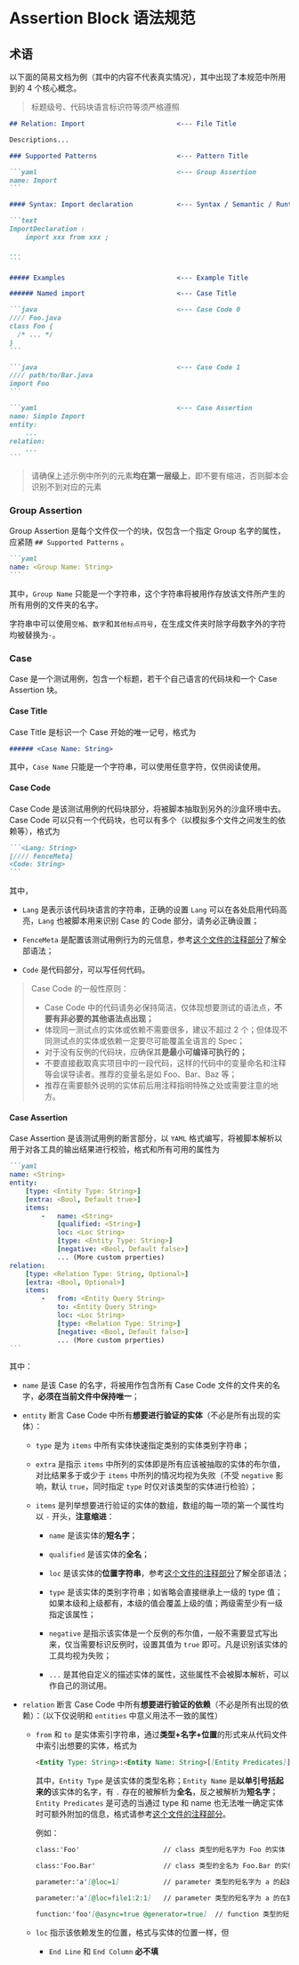 # Assertion Block 语法规范

## 术语

以下面的简易文档为例（其中的内容不代表真实情况），其中出现了本规范中所用到的 4 个核心概念。

> 标题级号、代码块语言标识符等须严格遵照

~~~md
## Relation: Import                       <--- File Title

Descriptions...

### Supported Patterns                    <--- Pattern Title

```yaml                                   <--- Group Assertion
name: Import
```

#### Syntax: Import declaration           <--- Syntax / Semantic / Runtime / Supplemental

```text
ImportDeclaration :
    import xxx from xxx ;

...
```

##### Examples                            <--- Example Title

###### Named import                       <--- Case Title

```java                                   <--- Case Code 0
//// Foo.java
class Foo {
  /* ... */
}
```

```java                                   <--- Case Code 1
//// path/to/Bar.java
import Foo
```

```yaml                                   <--- Case Assertion
name: Simple Import
entity:
    ...
relation:
    ...
```
~~~

> 请确保上述示例中所列的元素**均在第一层级上**，即不要有缩进，否则脚本会识别不到对应的元素

### Group Assertion

Group Assertion 是每个文件仅一个的块，仅包含一个指定 Group 名字的属性，应紧随 `## Supported Patterns` 。

~~~md
```yaml
name: <Group Name: String>
```
~~~

其中，`Group Name` 只能是一个字符串，这个字符串将被用作存放该文件所产生的所有用例的文件夹的名字。

字符串中可以使用`空格`、`数字`和`其他标点符号`，在生成文件夹时除字母数字外的字符均被替换为`-`。

### Case

Case 是一个测试用例，包含一个标题，若干个自己语言的代码块和一个 Case Assertion 块。

#### Case Title

Case Title 是标识一个 Case 开始的唯一记号，格式为

~~~md
###### <Case Name: String>
~~~

其中，`Case Name` 只能是一个字符串，可以使用任意字符，仅供阅读使用。

#### Case Code

Case Code 是该测试用例的代码块部分，将被脚本抽取到另外的沙盒环境中去。Case Code 可以只有一个代码块，也可以有多个（以模拟多个文件之间发生的依赖等），格式为

~~~md
```<Lang: String>
[//// FenceMeta]
<Code: String>
```
~~~

其中，
* `Lang` 是表示该代码块语言的字符串，正确的设置 `Lang` 可以在各处启用代码高亮，`Lang` 也被脚本用来识别 Case 的 Code 部分，请务必正确设置；

* `FenceMeta` 是配置该测试用例行为的元信息，参考[这个文件的注释部分](https://github.com/xjtu-enre/ENRE-ts/blob/main/packages/enre-doc-meta-parser/src/fence-meta/index.ts)了解全部语法；

* `Code` 是代码部分，可以写任何代码。

> Case Code 的一般性原则：
> * Case Code 中的代码请务必保持简洁，仅体现想要测试的语法点，**不要有非必要的其他语法点出现；**
> * 体现同一测试点的实体或依赖不需要很多，建议不超过 2 个；但体现不同测试点的实体或依赖一定要尽可能覆盖全语言的 Spec；
> * 对于没有反例的代码块，应确保其**是最小可编译可执行的；**
> * 不要直接截取真实项目中的一段代码，这样的代码中的变量命名和注释等会误导读者。推荐的变量名是如 Foo、Bar、Baz 等；
> * 推荐在需要额外说明的实体前后用注释指明特殊之处或需要注意的地方。

#### Case Assertion

Case Assertion 是该测试用例的断言部分，以 `YAML` 格式编写，将被脚本解析以用于对各工具的输出结果进行校验，格式和所有可用的属性为

~~~md
```yaml
name: <String>
entity:
    [type: <Entity Type: String>]
    [extra: <Bool, Default true>]
    items:
        -   name: <String>
            [qualified: <String>]
            loc: <Loc String>
            [type: <Entity Type: String>]
            [negative: <Bool, Default false>]
            ... (More custom prperties)
relation:
    [type: <Relation Type: String, Optional>]
    [extra: <Bool, Optional>]
    items:
        -   from: <Entity Query String>
            to: <Entity Query String>
            loc: <Loc String>
            [type: <Relation Type: String>]
            [negative: <Bool, Default false>]
            ... (More custom prperties)
```
~~~

其中：

* `name` 是该 Case 的名字，将被用作包含所有 Case Code 文件的文件夹的名字，**必须在当前文件中保持唯一**；

* `entity` 断言 Case Code 中所有**想要进行验证的实体**（不必是所有出现的实体）：

  + `type` 是为 `items` 中所有实体快速指定类别的实体类别字符串；
  
  + `extra` 是指示 `items` 中所列的实体即是所有应该被抽取的实体的布尔值，对比结果多于或少于 `items` 中所列的情况均视为失败（不受 `negative` 影响，默认 `true`，同时指定 `type` 时仅对该类型的实体进行检验）；

  + `items` 是列举想要进行验证的实体的数组，数组的每一项的第一个属性均以 `-` 开头，**注意缩进**：

    * `name` 是该实体的**短名字**；

    * `qualified` 是该实体的**全名**；

    * `loc` 是该实体的**位置字符串**，参考[这个文件的注释部分](https://github.com/xjtu-enre/ENRE-ts/blob/main/packages/enre-doc-meta-parser/src/loc-meta/index.ts)了解全部语法；
    
    * `type` 是该实体的类别字符串；如省略会直接继承上一级的 type 值；如果本级和上级都有，本级的值会覆盖上级的值；两级需至少有一级指定该属性；

    * `negative` 是指示该实体是一个反例的布尔值，一般不需要显式写出来，仅当需要标识反例时，设置其值为 `true` 即可。凡是识别该实体的工具均视为失败；

    * `...` 是其他自定义的描述实体的属性，这些属性不会被脚本解析，可以作自己的测试用。
  
* `relation` 断言 Case Code 中所有**想要进行验证的依赖**（不必是所有出现的依赖）：（以下仅说明和 `entities` 中意义用法不一致的属性）

  + `from` 和 `to` 是实体索引字符串，通过**类型+名字+位置**的形式来从代码文件中索引出想要的实体，格式为
    ```md
    <Entity Type: String>:<Entity Name: String>[[Entity Predicates]]]
    ```
    其中，`Entity Type` 是该实体的类型名称；`Entity Name` 是**以单引号括起来的**该实体的名字，有 `.` 存在的被解析为**全名**，反之被解析为**短名字**；`Entity Predicates` 是可选的当通过 type 和 name 也无法唯一确定实体时可额外附加的信息，格式请参考[这个文件的注释部分](https://github.com/xjtu-enre/ENRE-ts/blob/main/packages/enre-doc-meta-parser/src/entity-ref-meta/index.ts)。

    例如：
    ```md
    class:'Foo'                     // class 类型的短名字为 Foo 的实体
    ```
    ```md
    class:'Foo.Bar'                 // class 类型的全名为 Foo.Bar 的实体
    ```

    ```md
    parameter:'a'[@loc=1]           // parameter 类型的短名字为 a 的起始行为 1 的实体
    ```

    ```md
    parameter:'a'[@loc=file1:2:1]   // parameter 类型的短名字为 a 的在第 1 个代码块中被定义的起始行为 1 的实体
    ```

    ```md
    function:'foo'[@async=true @generator=true]  // function 类型的短名字为 foo 的实体，且存在属性 async 和 generator 为 true
    ```

  + `loc` 指示该依赖发生的位置，格式与实体的位置一样，但

    * `End Line` 和 `End Column` **必不填**
